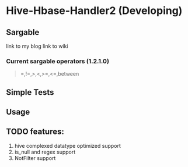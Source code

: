 # Hive-Hbase-Handler2 (Developing)


## Sargable

link to my blog
link to wiki

### Current sargable operators (1.2.1.0)

> =,!=,>,<,>=,<=,between

## Simple Tests

## Usage
 
## TODO features:
1. hive complexed datatype optimized support
2. is_null and regex support
3. NotFilter support

